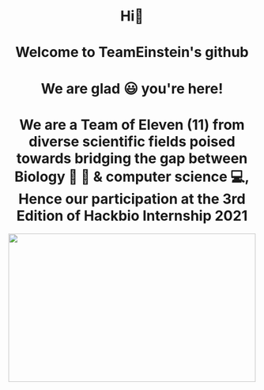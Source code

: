 <h1 align="center">  Hi🤚 </h1>


<h1 align="center"> Welcome to TeamEinstein's github </h1>

<h1 align="center"> We are glad 😃 you're here!</h1>

<h1 align="center"> We are a Team of Eleven (11) from diverse scientific fields poised towards bridging the gap between Biology 🥼 🔬 & computer science 💻, Hence our participation at the 3rd Edition of Hackbio Internship 2021 </h1>


<p align="center">
  <img width="500" height="300" src="https://user-images.githubusercontent.com/92265920/137582528-3d6a9e21-aa0a-44f8-a904-d603b4faa491.png">
</p> 
